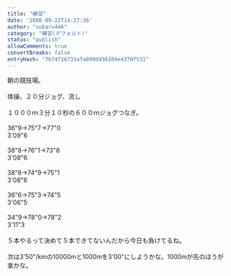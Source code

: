 ```yaml
---
title: "練習"
date: '2008-09-22T14:27:36'
author: "subaru44k"
category: "練習(デフォルト)"
status: "publish"
allowComments: true
convertBreaks: false
entryHash: "7674716733afa099d436104e4370f531"
---
```

朝の競技場。<br>
<br>
体操、２０分ジョグ、流し<br>
<br>
１０００ｍ３分１０秒の６００ｍジョグつなぎ。<br>
<br>
36"9→75"7→77"0<br>
3'09"6<br>
<br>
38"8→76"1→73"8<br>
3'08"6<br>
<br>
38"6→74"9→75"1<br>
3'08"6<br>
<br>
36"6→75"3→74"5<br>
3'06"5<br>
<br>
34"9→78"0→78"2<br>
3'11"3<br>
<br>
５本やるって決めて５本できてないんだから今日も負けてるね。<br>
<br>
次は3'50"/kmの10000mと1000mを3'00"にしようかな。1000mが先のほうが楽かな。
